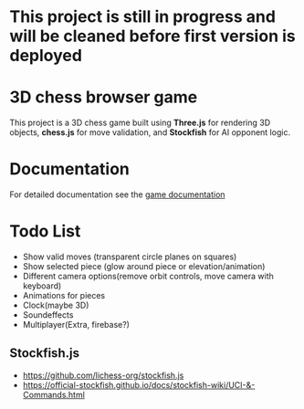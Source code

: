 # **This project is still in progress and will be cleaned before first version is deployed**

# 3D chess browser game
This project is a 3D chess game built using **Three.js** for rendering 3D objects, **chess.js** for move validation, and **Stockfish** for AI opponent logic. 

# Documentation
For detailed documentation see the [game documentation](/documentation.md)


# Todo List
- Show valid moves (transparent circle planes on squares)
- Show selected piece (glow around piece or elevation/animation)
- Different camera options(remove orbit controls, move camera with keyboard)
- Animations for pieces
- Clock(maybe 3D)
- Soundeffects
- Multiplayer(Extra, firebase?)

## Stockfish.js
- https://github.com/lichess-org/stockfish.js
- https://official-stockfish.github.io/docs/stockfish-wiki/UCI-&-Commands.html
